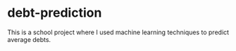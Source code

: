 # debt-prediction
This is a school project where I used machine learning techniques to predict average debts.
